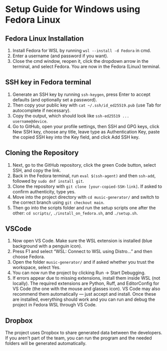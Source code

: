 # Setup Guide for Windows using Fedora Linux

## Fedora Linux Installation
1. Install Fedora for WSL by running `wsl --install -d Fedora` in cmd.
2. Enter a username (and password if you want).
3. Close the cmd window, reopen it, click the dropdown arrow in the terminal, and select Fedora. You are now in the Fedora (Linux) terminal.

## SSH key in Fedora terminal
1. Generate an SSH key by running `ssh-keygen`, press Enter to accept defaults (and optionally set a password).
2. Then copy your public key with `cat ~/.ssh/id_ed25519.pub` (use Tab for autocomplete if necessary).
3. Copy the output, which should look like `ssh-ed25519 ... username@device`.
4. Go to GitHub, open your profile settings, then SSH and GPG keys, click New SSH key, choose any title, leave type as Authentication Key, paste the copied SSH key into the Key field, and click Add SSH key.

## Cloning the Repository
1. Next, go to the GitHub repository, click the green Code button, select SSH, and copy the link.
2. Back in the Fedora terminal, run `eval $(ssh-agent)` and then `ssh-add`, followed by `sudo dnf install git`.
3. Clone the repository with `git clone [your-copied-SSH-link]`. If asked to confirm authenticity, type yes.
4. Move into the project directory with `cd music-generator/` and switch to the correct branch using `git checkout main`.
5. Then go into the scripts folder and run the setup scripts one after the other: `cd scripts/`, `./install_on_fedora.sh`, and `./setup.sh`.

## VSCode
1. Now open VS Code. Make sure the WSL extension is installed (blue background with a penguin icon).
2. Press F1 and select “WSL: Connect to WSL using Distro...” and then choose Fedora.
3. Open the folder `music-generator/` and if asked whether you trust the workspace, select Yes.
4. You can now run the project by clicking Run → Start Debugging.
5. If errors appear due to missing extensions, install them inside WSL (not locally). The required extensions are Python, Ruff, and EditorConfig for VS Code (the one with the mouse and glasses icon). VS Code may also recommend them automatically — just accept and install. Once these are installed, everything should work and you can run and debug the project in Fedora WSL through VS Code.

## Dropbox
The project uses Dropbox to share generated data between the developers. If you aren't part of the team, you can run the program and the needed folders will be generated automatically.
